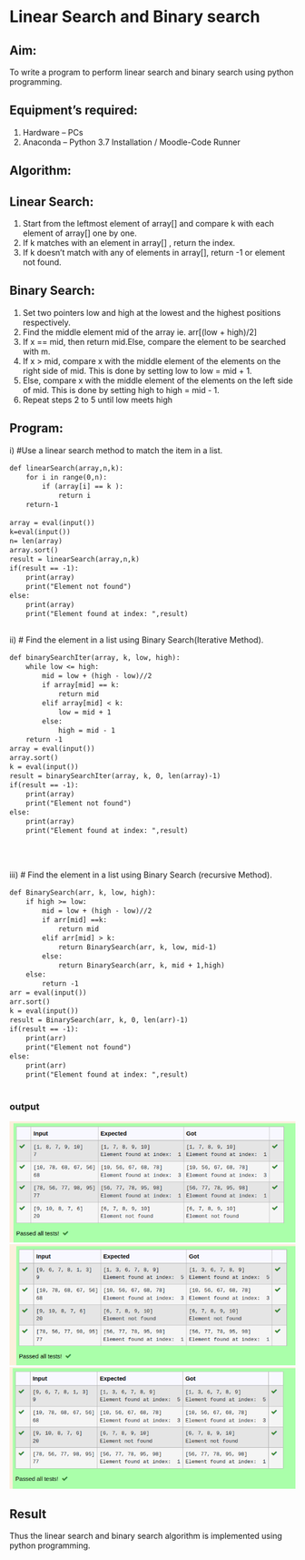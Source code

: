# Linear Search and Binary search
## Aim:
To write a program to perform linear search and binary search using python programming.
## Equipment’s required:
1.	Hardware – PCs
2.	Anaconda – Python 3.7 Installation / Moodle-Code Runner
## Algorithm:
## Linear Search:
1.	Start from the leftmost element of array[] and compare k with each element of array[] one by one.
2.	If k matches with an element in array[] , return the index.
3.	If k doesn’t match with any of elements in array[], return -1 or element not found.
## Binary Search:
1.	Set two pointers low and high at the lowest and the highest positions respectively.
2.	Find the middle element mid of the array ie. arr[(low + high)/2]
3.	If x == mid, then return mid.Else, compare the element to be searched with m.
4.	If x > mid, compare x with the middle element of the elements on the right side of mid. This is done by setting low to low = mid + 1.
5.	Else, compare x with the middle element of the elements on the left side of mid. This is done by setting high to high = mid - 1.
6.	Repeat steps 2 to 5 until low meets high
## Program:
i)	#Use a linear search method to match the item in a list.
```
def linearSearch(array,n,k):
    for i in range(0,n):
        if (array[i] == k ):
            return i
    return-1
        
array = eval(input())
k=eval(input())
n= len(array)
array.sort()
result = linearSearch(array,n,k)
if(result == -1):
    print(array)
    print("Element not found")
else:
    print(array)
    print("Element found at index: ",result)


```
ii)	# Find the element in a list using Binary Search(Iterative Method).
```
def binarySearchIter(array, k, low, high):
    while low <= high:
        mid = low + (high - low)//2
        if array[mid] == k:
            return mid
        elif array[mid] < k:
            low = mid + 1
        else:
            high = mid - 1
    return -1
array = eval(input())
array.sort()
k = eval(input())
result = binarySearchIter(array, k, 0, len(array)-1)
if(result == -1):
    print(array)
    print("Element not found")
else:
    print(array)
    print("Element found at index: ",result)




```
iii)	# Find the element in a list using Binary Search (recursive Method).
```
def BinarySearch(arr, k, low, high):
    if high >= low:
        mid = low + (high - low)//2
        if arr[mid] ==k:
            return mid
        elif arr[mid] > k:
            return BinarySearch(arr, k, low, mid-1)
        else:
            return BinarySearch(arr, k, mid + 1,high)
    else:
        return -1
arr = eval(input())
arr.sort()
k = eval(input())
result = BinarySearch(arr, k, 0, len(arr)-1)
if(result == -1):
    print(arr)
    print("Element not found")
else:
    print(arr)
    print("Element found at index: ",result)


```
### output
![output](aa.png)
![output](bb.png)
![output](cc.png)


## Result
Thus the linear search and binary search algorithm is implemented using python programming.